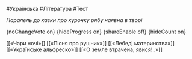 #Українська #Література #Тест

*Паралель до казки про курочку рябу наявна в творі*

{noChangeVote on}
{hideProgress on}
{shareEnable off}
{hideCount on}

[[«Чари ночі»]]
[[«Пісня про рушник»]]
[[«Лебеді материнства»]]
[[«Українське альфреско»]]
[[«О земле втрачена, явися!..»]]
